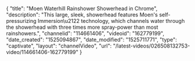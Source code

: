 {
    "title": "Moen Waterhill Rainshower Showerhead in Chrome",
    "description": "This large, sleek, showerhead features Moen's self-pressurizing Immersion\u2122 technology, which channels water through the showerhead with three times more spray-power than most rainshowers.",
    "channelid": "114661406",
    "videoid": "162779199",
    "date_created": "1525094867",
    "date_modified": "1525711771",
    "type": "captivate",
    "layout": "channelVideo",
    "url": "\/latest-videos\/026508132753-video\/114661406-162779199"
}
